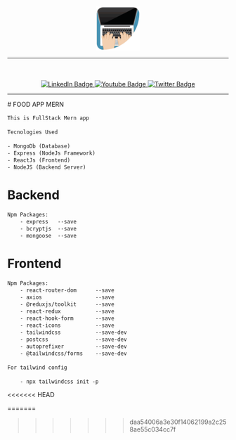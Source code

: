 <div align="center">
  <img src="./gitassets/logoReadme.png" width="100"/>
</div>
<hr />
<div align="center" style="margin:50px 0">
  <a href="haiderzcompany.com">
    <img src="https://img.shields.io/badge/LinkedIn-blue?style=for-the-badge&logo=linkedin&logoColor=white" alt="LinkedIn Badge"/>
  </a>
  <a href="haiderzcompany.com">
    <img src="https://img.shields.io/badge/YouTube-red?style=for-the-badge&logo=youtube&logoColor=white" alt="Youtube Badge"/>
  </a>
  <a href="haiderzcompany.com">
    <img src="https://img.shields.io/badge/Twitter-blue?style=for-the-badge&logo=twitter&logoColor=white" alt="Twitter Badge"/>
  </a>
<hr />
<div align="left">
# FOOD APP MERN

    This is FullStack Mern app

    Tecnologies Used

    - MongoDb (Database)
    - Express (NodeJs Framework)
    - ReactJs (Frontend)
    - NodeJS (Backend Server)

# Backend

    Npm Packages:
        - express   --save
        - bcryptjs  --save
        - mongoose  --save

# Frontend

    Npm Packages:
        - react-router-dom      --save
        - axios                 --save
        - @reduxjs/toolkit      --save
        - react-redux           --save
        - react-hook-form       --save
        - react-icons           --save
        - tailwindcss           --save-dev
        - postcss               --save-dev
        - autoprefixer          --save-dev
        - @tailwindcss/forms    --save-dev

    For tailwind config

        - npx tailwindcss init -p
<<<<<<< HEAD

=======
>>>>>>> daa54006a3e30f14062199a2c258ae55c034cc7f
</div>
